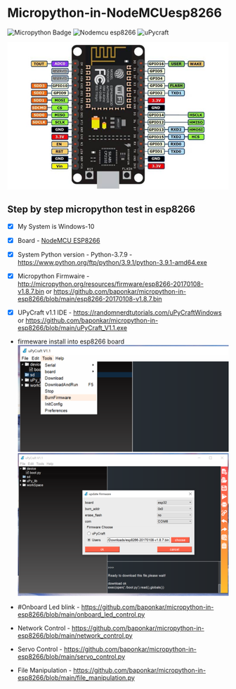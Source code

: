 # Micropython-in-NodeMCUesp8266

![Micropython Badge](https://img.shields.io/badge/micro-python-yellowgreen)
![Nodemcu esp8266](https://img.shields.io/badge/NodeMCU-esp8266-red)
![uPycraft](https://img.shields.io/badge/uPyCraft-IDE-brightgreen)

![GitHub Logo](NodeMCU-ESP8266-Pinout.jpg)

 
 ## Step by step micropython test in esp8266

- [x] My System is Windows-10

- [x] Board - [NodeMCU ESP8266](https://www.amazon.in/Generic-Nodemcu-Esp8266-Internet-Development/dp/B07262H53W/ref=sr_1_2?dchild=1&keywords=esp8266&qid=1610616571&sr=8-2)

- [x] System Python version - Python-3.7.9 - https://www.python.org/ftp/python/3.9.1/python-3.9.1-amd64.exe

- [x] Micropython Firmwaire - http://micropython.org/resources/firmware/esp8266-20170108-v1.8.7.bin or https://github.com/baponkar/micropython-in-esp8266/blob/main/esp8266-20170108-v1.8.7.bin

- [x] UPyCraft v1.1 IDE - https://randomnerdtutorials.com/uPyCraftWindows or  https://github.com/baponkar/micropython-in-esp8266/blob/main/uPyCraft_V1.1.exe

* firmeware install into esp8266 board
![GitHub Logo](upycraft_frimeware_install.png)
![GitHub Logo](upycraft_frimeware_install1.png)

* #Onboard Led blink - https://github.com/baponkar/micropython-in-esp8266/blob/main/onboard_led_control.py
* Network Control - https://github.com/baponkar/micropython-in-esp8266/blob/main/network_control.py
* Servo Control - https://github.com/baponkar/micropython-in-esp8266/blob/main/servo_control.py
* File Manipulation - https://github.com/baponkar/micropython-in-esp8266/blob/main/file_manipulation.py


